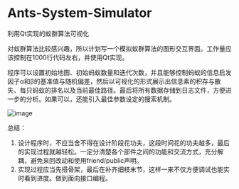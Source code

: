 # Ants-System-Simulator
利用Qt实现的蚁群算法可视化

对蚁群算法比较感兴趣，所以计划写一个模拟蚁群算法的图形交互界面。工作量应该控制在1000行代码左右，并使用Qt实现。

程序可以设置初始地图、初始蚂蚁数量和迭代次数，并且能够控制蚂蚁的信息启发因子α和β的基准值与随机偏差，然后以可视化的形式展示出信息素的积存与散失、每只蚂蚁的排名以及当前最佳路径。最后将所有数据存储到日志文件，方便进一步的分析。如果可以，还能引入最佳参数设定的搜索机制。

![image](https://user-images.githubusercontent.com/95012398/204546082-93c19591-029a-4239-98ae-9c9a123b37f6.png)

总结：
1.	设计程序时，不应当舍不得在设计阶段花功夫，这段时间花的功夫越多，最后的实现过程就越轻松。一定分清楚各个部件之间的功能和交流方式，充分解耦，避免来回改动和使用friend/public声明。
2.	实现过程应当先搭骨架，最后在补齐细枝末节，这样一来不仅方便调试也能实时看到进度。做到面向接口编程。
